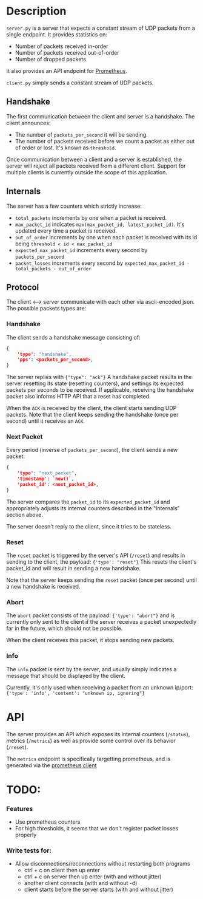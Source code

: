 # Description
`server.py` is a server that expects a constant stream of UDP packets
from a single endpoint. It provides statistics on:

- Number of packets received in-order
- Number of packets received out-of-order
- Number of dropped packets

It also provides an API endpoint for [Prometheus](https://prometheus.io/).

`client.py` simply sends a constant stream of UDP packets.


## Handshake
The first communication between the client and server is a handshake.
The client announces:

- The number of `packets_per_second` it will be sending.
- The number of packets received before we count a packet as either out
of order or lost. It's known as `threshold`.

Once communication between a client and a server is established, the
server will reject all packets received from a different client. Support
for multiple clients is currently outside the scope of this application.

## Internals
The server has a few counters which strictly increase:

- `total_packets` increments by one when a packet is received.
- `max_packet_id` indicates `max(max_packet_id, latest_packet_id)`.
 It's updated every time a packet is received.
- `out_of_order` increments by one when each packet is received with its
 id being `threshold < id < max_packet_id`
- `expected_max_packet_id` increments every second by `packets_per_second`
- `packet_losses` increments every second by
 `expected_max_packet_id - total_packets - out_of_order`

## Protocol

The client <--> server communicate with each other via ascii-encoded json.
The possible packets types are:

### Handshake

The client sends a handshake message consisting of:
```json
{
    'type': "handshake",
    'pps': <packets_per_second>,
}
```
The server replies with `{"type": "ack"}`
A handshake packet results in the server resetting its state (resetting
counters), and settings its expected packets per seconds to be received.
If applicable, receiving the handshake packet also informs HTTP API that
a reset has completed.

When the `ACK` is received by the client, the client starts sending UDP
packets. Note that the client keeps sending the handshake (once per
second) until it receives an `ACK`.

### Next Packet

Every period (inverse of `packets_per_second`), the client sends a new
packet:
```json
{
    'type': "next_packet",
    'timestamp': `now()`,
    'packet_id': <next_packet_id>,
}
```
The server compares the `packet_id` to its `expected_packet_id` and
appropriately adjusts its internal counters described in the "Internals"
section above.

The server doesn't reply to the client, since it tries to be stateless.

### Reset

The `reset` packet is triggered by the server's API (`/reset`) and
results in sending to the client, the payload: `{'type': "reset"}` This
resets the client's packet_id and will result in sending a new
handshake.

Note that the server keeps sending the `reset` packet (once per second)
until a new handshake is received.

### Abort

The `abort` packet consists of the payload: `{'type': "abort"}` and is
currently only sent to the client if the server receives a packet
unexpectedly far in the future, which should not be possible.

When the client receives this packet, it stops sending new packets.


### Info

The `info` packet is sent by the server, and usually simply indicates a
message that should be displayed by the client.

Currently, it's only
used when receiving a packet from an unknown ip/port:
`{'type': 'info', 'content': "unknown ip, ignoring"}`


# API
The server provides an API which exposes its internal counters (`/status`),
metrics (`/metrics`) as well as provide some control over its behavior
(`/reset`).

The `metrics` endpoint is specifically targetting prometheus, and is generated
via the [prometheus client](https://github.com/prometheus/client_python)


# TODO:

### Features

- Use prometheus counters
- For high thresholds, it seems that we don't register packet losses properly


### Write tests for:

- Allow disconnections/reconnections without restarting both programs
	- ctrl + c on client then up enter
	- ctrl + c on server then up enter (with and without jitter)
	- another client connects (with and without -d)
	- client starts before the server starts (with and without jitter)
